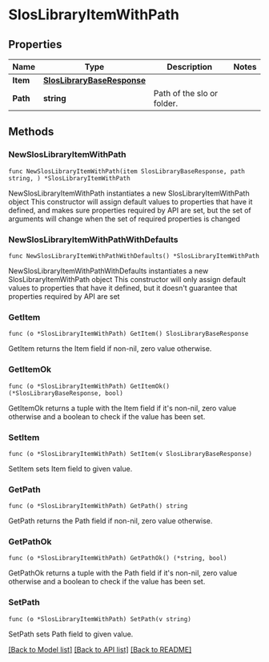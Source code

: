 # SlosLibraryItemWithPath

## Properties

Name | Type | Description | Notes
------------ | ------------- | ------------- | -------------
**Item** | [**SlosLibraryBaseResponse**](SlosLibraryBaseResponse.md) |  | 
**Path** | **string** | Path of the slo or folder. | 

## Methods

### NewSlosLibraryItemWithPath

`func NewSlosLibraryItemWithPath(item SlosLibraryBaseResponse, path string, ) *SlosLibraryItemWithPath`

NewSlosLibraryItemWithPath instantiates a new SlosLibraryItemWithPath object
This constructor will assign default values to properties that have it defined,
and makes sure properties required by API are set, but the set of arguments
will change when the set of required properties is changed

### NewSlosLibraryItemWithPathWithDefaults

`func NewSlosLibraryItemWithPathWithDefaults() *SlosLibraryItemWithPath`

NewSlosLibraryItemWithPathWithDefaults instantiates a new SlosLibraryItemWithPath object
This constructor will only assign default values to properties that have it defined,
but it doesn't guarantee that properties required by API are set

### GetItem

`func (o *SlosLibraryItemWithPath) GetItem() SlosLibraryBaseResponse`

GetItem returns the Item field if non-nil, zero value otherwise.

### GetItemOk

`func (o *SlosLibraryItemWithPath) GetItemOk() (*SlosLibraryBaseResponse, bool)`

GetItemOk returns a tuple with the Item field if it's non-nil, zero value otherwise
and a boolean to check if the value has been set.

### SetItem

`func (o *SlosLibraryItemWithPath) SetItem(v SlosLibraryBaseResponse)`

SetItem sets Item field to given value.


### GetPath

`func (o *SlosLibraryItemWithPath) GetPath() string`

GetPath returns the Path field if non-nil, zero value otherwise.

### GetPathOk

`func (o *SlosLibraryItemWithPath) GetPathOk() (*string, bool)`

GetPathOk returns a tuple with the Path field if it's non-nil, zero value otherwise
and a boolean to check if the value has been set.

### SetPath

`func (o *SlosLibraryItemWithPath) SetPath(v string)`

SetPath sets Path field to given value.



[[Back to Model list]](../README.md#documentation-for-models) [[Back to API list]](../README.md#documentation-for-api-endpoints) [[Back to README]](../README.md)


